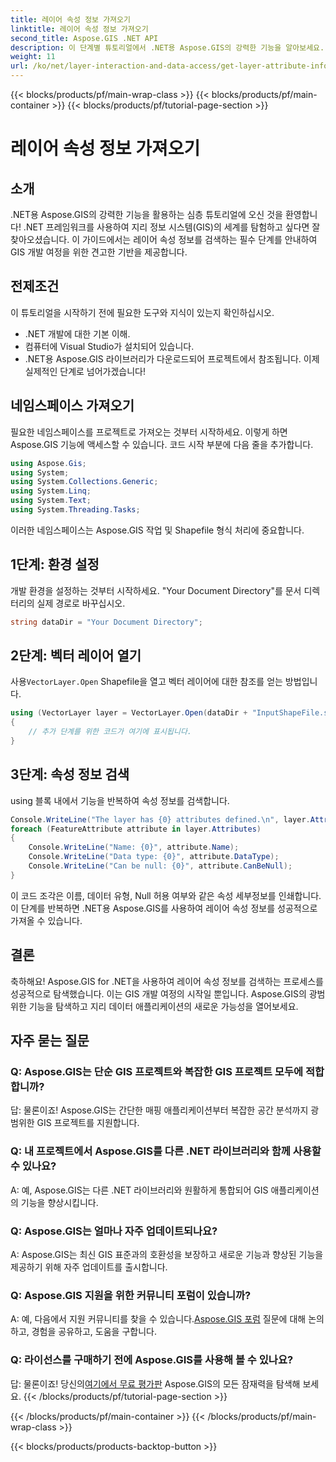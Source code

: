 ```yaml
---
title: 레이어 속성 정보 가져오기
linktitle: 레이어 속성 정보 가져오기
second_title: Aspose.GIS .NET API
description: 이 단계별 튜토리얼에서 .NET용 Aspose.GIS의 강력한 기능을 알아보세요. 레이어 속성 정보를 쉽게 검색할 수 있습니다. 지금 무료 평가판을 다운로드하세요!
weight: 11
url: /ko/net/layer-interaction-and-data-access/get-layer-attribute-information/
---
```


{{< blocks/products/pf/main-wrap-class >}}
{{< blocks/products/pf/main-container >}}
{{< blocks/products/pf/tutorial-page-section >}}

# 레이어 속성 정보 가져오기

## 소개
.NET용 Aspose.GIS의 강력한 기능을 활용하는 심층 튜토리얼에 오신 것을 환영합니다! .NET 프레임워크를 사용하여 지리 정보 시스템(GIS)의 세계를 탐험하고 싶다면 잘 찾아오셨습니다. 이 가이드에서는 레이어 속성 정보를 검색하는 필수 단계를 안내하여 GIS 개발 여정을 위한 견고한 기반을 제공합니다.
## 전제조건
이 튜토리얼을 시작하기 전에 필요한 도구와 지식이 있는지 확인하십시오.
- .NET 개발에 대한 기본 이해.
- 컴퓨터에 Visual Studio가 설치되어 있습니다.
- .NET용 Aspose.GIS 라이브러리가 다운로드되어 프로젝트에서 참조됩니다.
이제 실제적인 단계로 넘어가겠습니다!
## 네임스페이스 가져오기
필요한 네임스페이스를 프로젝트로 가져오는 것부터 시작하세요. 이렇게 하면 Aspose.GIS 기능에 액세스할 수 있습니다. 코드 시작 부분에 다음 줄을 추가합니다.
```csharp
using Aspose.Gis;
using System;
using System.Collections.Generic;
using System.Linq;
using System.Text;
using System.Threading.Tasks;
```
이러한 네임스페이스는 Aspose.GIS 작업 및 Shapefile 형식 처리에 중요합니다.
## 1단계: 환경 설정
개발 환경을 설정하는 것부터 시작하세요. "Your Document Directory"를 문서 디렉터리의 실제 경로로 바꾸십시오.
```csharp
string dataDir = "Your Document Directory";
```
## 2단계: 벡터 레이어 열기
 사용`VectorLayer.Open` Shapefile을 열고 벡터 레이어에 대한 참조를 얻는 방법입니다.
```csharp
using (VectorLayer layer = VectorLayer.Open(dataDir + "InputShapeFile.shp", Drivers.Shapefile))
{
    // 추가 단계를 위한 코드가 여기에 표시됩니다.
}
```
## 3단계: 속성 정보 검색
using 블록 내에서 기능을 반복하여 속성 정보를 검색합니다.
```csharp
Console.WriteLine("The layer has {0} attributes defined.\n", layer.Attributes.Count);
foreach (FeatureAttribute attribute in layer.Attributes)
{
    Console.WriteLine("Name: {0}", attribute.Name);
    Console.WriteLine("Data type: {0}", attribute.DataType);
    Console.WriteLine("Can be null: {0}", attribute.CanBeNull);
}
```
이 코드 조각은 이름, 데이터 유형, Null 허용 여부와 같은 속성 세부정보를 인쇄합니다.
이 단계를 반복하면 .NET용 Aspose.GIS를 사용하여 레이어 속성 정보를 성공적으로 가져올 수 있습니다.
## 결론
축하해요! Aspose.GIS for .NET을 사용하여 레이어 속성 정보를 검색하는 프로세스를 성공적으로 탐색했습니다. 이는 GIS 개발 여정의 시작일 뿐입니다. Aspose.GIS의 광범위한 기능을 탐색하고 지리 데이터 애플리케이션의 새로운 가능성을 열어보세요.

## 자주 묻는 질문
### Q: Aspose.GIS는 단순 GIS 프로젝트와 복잡한 GIS 프로젝트 모두에 적합합니까?
답: 물론이죠! Aspose.GIS는 간단한 매핑 애플리케이션부터 복잡한 공간 분석까지 광범위한 GIS 프로젝트를 지원합니다.
### Q: 내 프로젝트에서 Aspose.GIS를 다른 .NET 라이브러리와 함께 사용할 수 있나요?
A: 예, Aspose.GIS는 다른 .NET 라이브러리와 원활하게 통합되어 GIS 애플리케이션의 기능을 향상시킵니다.
### Q: Aspose.GIS는 얼마나 자주 업데이트되나요?
A: Aspose.GIS는 최신 GIS 표준과의 호환성을 보장하고 새로운 기능과 향상된 기능을 제공하기 위해 자주 업데이트를 출시합니다.
### Q: Aspose.GIS 지원을 위한 커뮤니티 포럼이 있습니까?
 A: 예, 다음에서 지원 커뮤니티를 찾을 수 있습니다.[Aspose.GIS 포럼](https://forum.aspose.com/c/gis/33) 질문에 대해 논의하고, 경험을 공유하고, 도움을 구합니다.
### Q: 라이선스를 구매하기 전에 Aspose.GIS를 사용해 볼 수 있나요?
 답: 물론이죠! 당신의[여기에서 무료 평가판](https://releases.aspose.com/) Aspose.GIS의 모든 잠재력을 탐색해 보세요.
{{< /blocks/products/pf/tutorial-page-section >}}

{{< /blocks/products/pf/main-container >}}
{{< /blocks/products/pf/main-wrap-class >}}

{{< blocks/products/products-backtop-button >}}
